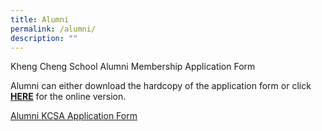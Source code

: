 ```yaml
---
title: Alumni
permalink: /alumni/
description: ""
---
```


Kheng Cheng School Alumni Membership Application Form

Alumni can either download the hardcopy of the application form or click **[HERE](https://docs.google.com/forms/d/e/1FAIpQLSem-P8p92VJnfLz_oB_Yrkochv-zDbZ22sDj7M7fmcyt3avdA/viewform#responses)** for the online version.

[Alumni KCSA Application Form](Alumni-KCSA-Application-form.pdf)